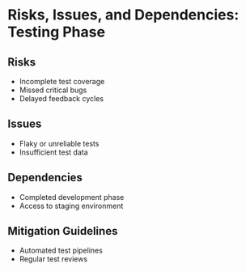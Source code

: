 # Risks, Issues, and Dependencies: Testing Phase

## Risks
- Incomplete test coverage
- Missed critical bugs
- Delayed feedback cycles

## Issues
- Flaky or unreliable tests
- Insufficient test data

## Dependencies
- Completed development phase
- Access to staging environment

## Mitigation Guidelines
- Automated test pipelines
- Regular test reviews
